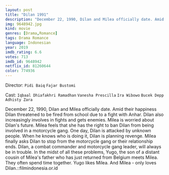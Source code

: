```yaml
---
layout: post
title: "Dilan 1991"
description: "December 22, 1990, Dilan and Milea officially date. Amid their happiness Dilan threatened to be fired from school due to a fight with Anhar. Dilan also increasingly involves in fights and gets enemies. Milea is worried about Dilan's future. Milea feels that she has the right to ban Dilan from being involved in a motorcycle gang. One day, Dilan is attacked by unknown people. When he knows who is doing it, Dilan is planning revenge. Milea finally asks Dilan to stop from the motorcycle gang or their relationship ends. Dilan, a combat commander and motorcycle gang le.."
img: 9648942.jpg
kind: movie
genres: [Drama,Romance]
tags: Drama Romance 
language: Indonesian
year: 2019
imdb_rating: 6.6
votes: 713
imdb_id: 9648942
netflix_id: 81260644
color: 774936
---
```

Director: `Pidi Baiq` `Fajar Bustomi`  

Cast: `Iqbaal Dhiafakhri Ramadhan` `Vanesha Prescilla` `Ira Wibowo` `Bucek Depp` `Adhisty Zara` 

December 22, 1990, Dilan and Milea officially date. Amid their happiness Dilan threatened to be fired from school due to a fight with Anhar. Dilan also increasingly involves in fights and gets enemies. Milea is worried about Dilan's future. Milea feels that she has the right to ban Dilan from being involved in a motorcycle gang. One day, Dilan is attacked by unknown people. When he knows who is doing it, Dilan is planning revenge. Milea finally asks Dilan to stop from the motorcycle gang or their relationship ends. Dilan, a combat commander and motorcycle gang leader, will always be in trouble. In the midst of all these problems, Yugo, the son of a distant cousin of Milea's father who has just returned from Belgium meets Milea. They often spend time together. Yugo likes Milea. And Milea - only loves Dilan.::filmindonesia.or.id